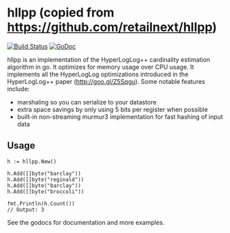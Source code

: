 # hllpp (copied from https://github.com/retailnext/hllpp)

[![Build Status](https://travis-ci.org/retailnext/hllpp.svg)](https://travis-ci.org/retailnext/hllpp) [![GoDoc](https://godoc.org/github.com/retailnext/hllpp?status.svg)](https://godoc.org/github.com/retailnext/hllpp)

hllpp is an implementation of the HyperLogLog++ cardinality estimation algorithm in go. It optimizes for memory usage over CPU usage. It implements all the HyperLogLog optimizations introduced in the HyperLogLog++ paper (http://goo.gl/Z5Sqgu). Some notable features include:

* marshaling so you can serialize to your datastore
* extra space savings by only using 5 bits per register when possible
* built-in non-streaming murmur3 implementation for fast hashing of input data

## Usage

    h := hllpp.New()

    h.Add([]byte("barclay"))
    h.Add([]byte("reginald"))
    h.Add([]byte("barclay"))
    h.Add([]byte("broccoli"))

    fmt.Println(h.Count())
    // Output: 3

See the godocs for documentation and more examples.
